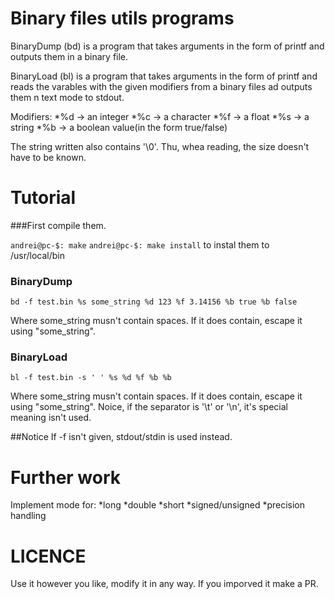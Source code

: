 Binary files utils programs
===========================

BinaryDump (bd) is a program that takes
arguments in the form of printf and outputs
them in a binary file.

BinaryLoad (bl) is a program that takes
arguments in the form of printf and reads
the varables with the given modifiers from
a binary files ad outputs them n text mode to
stdout.

Modifiers:
*%d -> an integer
*%c ->  a character
*%f -> a float
*%s ->  a string
*%b -> a boolean value(in the form true/false)

The string written also contains '\0'.
Thu, whea reading, the size doesn't have
to be known.

Tutorial
========

###First compile them.

`andrei@pc-$: make`
`andrei@pc-$: make install` to instal them
to /usr/local/bin

### BinaryDump

`bd -f test.bin %s some_string %d 123 %f 3.14156 %b true %b false`

Where some_string musn't contain spaces. If it does contain,
escape it using "some_string".

### BinaryLoad

`bl -f test.bin -s ' ' %s %d %f %b %b`

Where some_string musn't contain spaces. If it does contain,
escape it using "some_string". Noice, if the separator is '\t' or
'\n', it's special meaning isn't used.


##Notice
If -f isn't given, stdout/stdin is used instead.

Further work
============

Implement mode for:
	*long
	*double
	*short
	*signed/unsigned
	*precision handling

LICENCE
=======

Use it however you like, modify it in any way.
If you imporved it make a PR.
